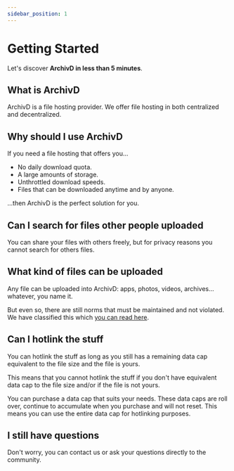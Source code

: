 ```yaml
---
sidebar_position: 1
---
```


# Getting Started

Let's discover **ArchivD in less than 5 minutes**.

## What is ArchivD

ArchivD is a file hosting provider. We offer file hosting in both centralized and decentralized.

## Why should I use ArchivD

If you need a file hosting that offers you...

- No daily download quota.
- A large amounts of storage.
- Unthrottled download speeds.
- Files that can be downloaded anytime and by anyone.

...then ArchivD is the perfect solution for you.

## Can I search for files other people uploaded

You can share your files with others freely, but for privacy reasons you cannot search for others files.

## What kind of files can be uploaded

Any file can be uploaded into ArchivD: apps, photos, videos, archives... whatever, you name it.

But even so, there are still norms that must be maintained and not violated. We have classified this which [you can read here](/docs/legal-consent/tos#general-terms).

## Can I hotlink the stuff

You can hotlink the stuff as long as you still has a remaining data cap equivalent to the file size and the file is yours.

This means that you cannot hotlink the stuff if you don't have equivalent data cap to the file size and/or if the file is not yours.

You can purchase a data cap that suits your needs. These data caps are roll over, continue to accumulate when you purchase and will not reset. This means you can use the entire data cap for hotlinking purposes.

## I still have questions

Don't worry, you can contact us or ask your questions directly to the community.